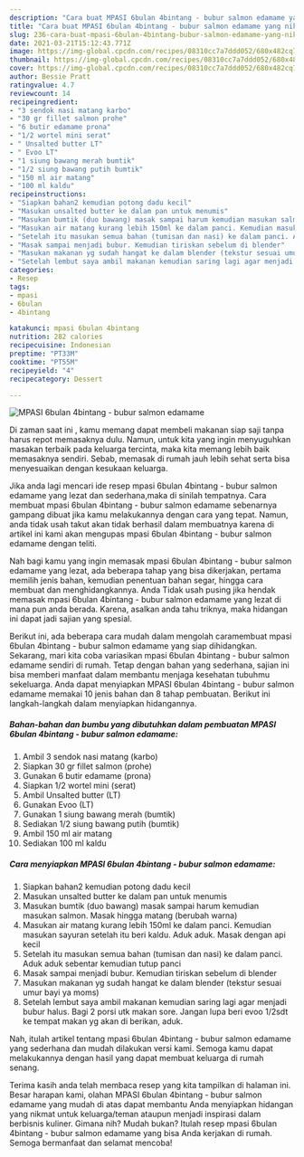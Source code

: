 ```yaml
---
description: "Cara buat MPASI 6bulan 4bintang - bubur salmon edamame yang nikmat dan Mudah Dibuat"
title: "Cara buat MPASI 6bulan 4bintang - bubur salmon edamame yang nikmat dan Mudah Dibuat"
slug: 236-cara-buat-mpasi-6bulan-4bintang-bubur-salmon-edamame-yang-nikmat-dan-mudah-dibuat
date: 2021-03-21T15:12:43.771Z
image: https://img-global.cpcdn.com/recipes/08310cc7a7ddd052/680x482cq70/mpasi-6bulan-4bintang-bubur-salmon-edamame-foto-resep-utama.jpg
thumbnail: https://img-global.cpcdn.com/recipes/08310cc7a7ddd052/680x482cq70/mpasi-6bulan-4bintang-bubur-salmon-edamame-foto-resep-utama.jpg
cover: https://img-global.cpcdn.com/recipes/08310cc7a7ddd052/680x482cq70/mpasi-6bulan-4bintang-bubur-salmon-edamame-foto-resep-utama.jpg
author: Bessie Pratt
ratingvalue: 4.7
reviewcount: 14
recipeingredient:
- "3 sendok nasi matang karbo"
- "30 gr fillet salmon prohe"
- "6 butir edamame prona"
- "1/2 wortel mini serat"
- " Unsalted butter LT"
- " Evoo LT"
- "1 siung bawang merah bumtik"
- "1/2 siung bawang putih bumtik"
- "150 ml air matang"
- "100 ml kaldu"
recipeinstructions:
- "Siapkan bahan2 kemudian potong dadu kecil"
- "Masukan unsalted butter ke dalam pan untuk menumis"
- "Masukan bumtik (duo bawang) masak sampai harum kemudian masukan salmon. Masak hingga matang (berubah warna)"
- "Masukan air matang kurang lebih 150ml ke dalam panci. Kemudian masukan sayuran setelah itu beri kaldu. Aduk aduk. Masak dengan api kecil"
- "Setelah itu masukan semua bahan (tumisan dan nasi) ke dalam panci. Aduk aduk sebentar kemudian tutup panci"
- "Masak sampai menjadi bubur. Kemudian tiriskan sebelum di blender"
- "Masukan makanan yg sudah hangat ke dalam blender (tekstur sesuai umur bayi ya moms)"
- "Setelah lembut saya ambil makanan kemudian saring lagi agar menjadi bubur halus. Bagi 2 porsi utk makan sore. Jangan lupa beri evoo 1/2sdt ke tempat makan yg akan di berikan, aduk."
categories:
- Resep
tags:
- mpasi
- 6bulan
- 4bintang

katakunci: mpasi 6bulan 4bintang 
nutrition: 282 calories
recipecuisine: Indonesian
preptime: "PT33M"
cooktime: "PT55M"
recipeyield: "4"
recipecategory: Dessert

---
```



![MPASI 6bulan 4bintang - bubur salmon edamame](https://img-global.cpcdn.com/recipes/08310cc7a7ddd052/680x482cq70/mpasi-6bulan-4bintang-bubur-salmon-edamame-foto-resep-utama.jpg)

Di zaman  saat ini , kamu memang dapat membeli makanan siap saji tanpa harus repot memasaknya dulu. Namun, untuk kita yang ingin menyuguhkan masakan terbaik pada keluarga tercinta, maka kita memang lebih baik memasaknya sendiri. Sebab, memasak di rumah jauh lebih sehat serta bisa menyesuaikan dengan kesukaan keluarga.

Jika anda lagi mencari ide resep mpasi 6bulan 4bintang - bubur salmon edamame yang lezat dan sederhana,maka di sinilah tempatnya. Cara membuat mpasi 6bulan 4bintang - bubur salmon edamame  sebenarnya gampang dibuat jika kamu melakukannya dengan cara yang tepat. Namun, anda tidak usah takut akan tidak berhasil dalam membuatnya 
karena di artikel ini kami akan mengupas mpasi 6bulan 4bintang - bubur salmon edamame dengan teliti.  



Nah bagi kamu yang ingin memasak mpasi 6bulan 4bintang - bubur salmon edamame yang lezat, ada beberapa tahap yang bisa dikerjakan, pertama memilih jenis bahan, kemudian penentuan bahan segar, hingga cara membuat dan menghidangkannya. Anda Tidak usah pusing jika hendak memasak mpasi 6bulan 4bintang - bubur salmon edamame yang lezat di mana pun anda berada. Karena, asalkan anda  tahu triknya, maka hidangan ini dapat jadi sajian yang spesial.

Berikut ini, ada beberapa cara mudah dalam mengolah caramembuat mpasi 6bulan 4bintang - bubur salmon edamame yang siap dihidangkan. Sekarang, mari kita coba variasikan mpasi 6bulan 4bintang - bubur salmon edamame sendiri di rumah. Tetap dengan bahan yang sederhana, sajian ini bisa memberi manfaat dalam membantu menjaga kesehatan tubuhmu sekeluarga. Anda dapat menyiapkan MPASI 6bulan 4bintang - bubur salmon edamame memakai 10 jenis bahan dan 8 tahap pembuatan. Berikut ini langkah-langkah dalam menyiapkan hidangannya.

<!--inarticleads1-->

##### Bahan-bahan dan bumbu yang dibutuhkan dalam pembuatan MPASI 6bulan 4bintang - bubur salmon edamame:

1. Ambil 3 sendok nasi matang (karbo)
1. Siapkan 30 gr fillet salmon (prohe)
1. Gunakan 6 butir edamame (prona)
1. Siapkan 1/2 wortel mini (serat)
1. Ambil  Unsalted butter (LT)
1. Gunakan  Evoo (LT)
1. Gunakan 1 siung bawang merah (bumtik)
1. Sediakan 1/2 siung bawang putih (bumtik)
1. Ambil 150 ml air matang
1. Sediakan 100 ml kaldu




<!--inarticleads2-->

##### Cara menyiapkan MPASI 6bulan 4bintang - bubur salmon edamame:

1. Siapkan bahan2 kemudian potong dadu kecil
1. Masukan unsalted butter ke dalam pan untuk menumis
1. Masukan bumtik (duo bawang) masak sampai harum kemudian masukan salmon. Masak hingga matang (berubah warna)
1. Masukan air matang kurang lebih 150ml ke dalam panci. Kemudian masukan sayuran setelah itu beri kaldu. Aduk aduk. Masak dengan api kecil
1. Setelah itu masukan semua bahan (tumisan dan nasi) ke dalam panci. Aduk aduk sebentar kemudian tutup panci
1. Masak sampai menjadi bubur. Kemudian tiriskan sebelum di blender
1. Masukan makanan yg sudah hangat ke dalam blender (tekstur sesuai umur bayi ya moms)
1. Setelah lembut saya ambil makanan kemudian saring lagi agar menjadi bubur halus. Bagi 2 porsi utk makan sore. Jangan lupa beri evoo 1/2sdt ke tempat makan yg akan di berikan, aduk.




Nah, itulah artikel tentang  mpasi 6bulan 4bintang - bubur salmon edamame  yang sederhana dan mudah dilakukan versi kami. Semoga kamu dapat melakukannya dengan hasil yang dapat membuat keluarga di rumah senang. 

Terima kasih anda telah membaca resep yang kita tampilkan di halaman ini. Besar harapan kami, olahan  MPASI 6bulan 4bintang - bubur salmon edamame yang mudah di atas dapat membantu Anda menyiapkan hidangan yang nikmat untuk keluarga/teman ataupun menjadi inspirasi dalam berbisnis kuliner. Gimana nih? Mudah bukan? Itulah resep mpasi 6bulan 4bintang - bubur salmon edamame yang bisa Anda kerjakan di rumah. Semoga bermanfaat dan selamat mencoba!

